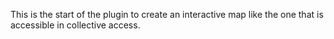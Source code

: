 This is the start of the plugin to create an interactive map like the one that is accessible in collective access.
